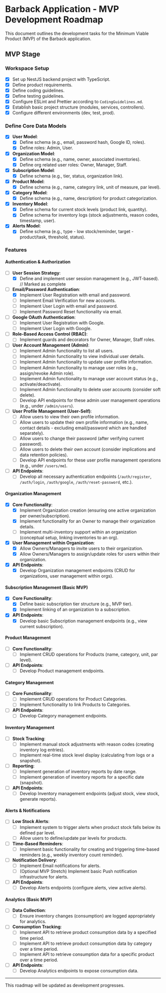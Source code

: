 # Barback Application - MVP Development Roadmap

This document outlines the development tasks for the Minimum Viable Product (MVP) of the Barback application.

## MVP Stage

### Workspace Setup
- [X] Set up NestJS backend project with TypeScript.
- [X] Define product requirements.
- [X] Define coding guidelines.
- [X] Define testing guidelines.
- [X] Configure ESLint and Prettier according to `CodingGuidelines.md`.
- [X] Establish basic project structure (modules, services, controllers).
- [X] Configure different environments (dev, test, prod).

### Define Core Data Models
- [X] **User Model**:
  - [X] Define schema (e.g., email, password hash, Google ID, roles).
  - [X] Define roles: Admin, User.
- [X] **Organization Model**:
  - [X] Define schema (e.g., name, owner, associated inventories).
  - [X] Define org related user roles: Owner, Manager, Staff.
- [X] **Subscription Model**:
  - [X] Define schema (e.g., tier, status, organization link).
- [X] **Product Model**:
  - [X] Define schema (e.g., name, category link, unit of measure, par level).
- [X] **Category Model**:
  - [X] Define schema (e.g., name, description) for product categorization.
- [X] **Inventory Model**:
  - [X] Define schema for current stock levels (product link, quantity).
  - [X] Define schema for inventory logs (stock adjustments, reason codes, timestamp, user).
- [X] **Alerts Model**:
  - [X] Define schema (e.g., type - low stock/reminder, target - product/task, threshold, status).

### Features

#### Authentication & Authorization
- [ ] **User Session Strategy**:
  - [X] Define and implement user session management (e.g., JWT-based). // Marked as complete
- [ ] **Email/Password Authentication**:
  - [X] Implement User Registration with email and password.
  - [ ] Implement Email Verification for new accounts.
  - [ ] Implement User Login with email and password.
  - [ ] Implement Password Reset functionality via email.
- [ ] **Google OAuth Authentication**:
  - [ ] Implement User Registration with Google.
  - [ ] Implement User Login with Google.
- [ ] **Role-Based Access Control (RBAC)**:
  - [ ] Implement guards and decorators for Owner, Manager, Staff roles.
- [ ] **User Account Management (Admin)**:
  - [ ] Implement Admin functionality to list all users.
  - [ ] Implement Admin functionality to view individual user details.
  - [ ] Implement Admin functionality to update user profile information.
  - [ ] Implement Admin functionality to manage user roles (e.g., assign/revoke Admin role).
  - [ ] Implement Admin functionality to manage user account status (e.g., activate/deactivate).
  - [ ] Implement Admin functionality to delete user accounts (consider soft delete).
  - [ ] Develop API endpoints for these admin user management operations (e.g., under `/admin/users`).
- [ ] **User Profile Management (User-Self)**:
  - [ ] Allow users to view their own profile information.
  - [ ] Allow users to update their own profile information (e.g., name, contact details - excluding email/password which are handled separately).
  - [ ] Allow users to change their password (after verifying current password).
  - [ ] Allow users to delete their own account (consider implications and data retention policies).
  - [ ] Develop API endpoints for these user profile management operations (e.g., under `/users/me`).
- [ ] **API Endpoints**:
  - [ ] Develop all necessary authentication endpoints (`/auth/register`, `/auth/login`, `/auth/google`, `/auth/reset-password`, etc.).

#### Organization Management
- [X] **Core Functionality**:
  - [X] Implement Organization creation (ensuring one active organization per owner/subscription).
  - [X] Implement functionality for an Owner to manage their organization details.
  - [ ] Implement multi-inventory support within an organization (conceptual setup, linking inventories to an org).
- [X] **User Management within Organization**:
  - [X] Allow Owners/Managers to invite users to their organization.
  - [X] Allow Owners/Managers to assign/update roles for users within their organization.
- [X] **API Endpoints**:
  - [X] Develop Organization management endpoints (CRUD for organizations, user management within orgs).

#### Subscription Management (Basic MVP)
- [X] **Core Functionality**:
  - [X] Define basic subscription tier structure (e.g., MVP tier).
  - [X] Implement linking of an organization to a subscription.
- [X] **API Endpoints**:
  - [X] Develop basic Subscription management endpoints (e.g., view current subscription).

#### Product Management
- [ ] **Core Functionality**:
  - [ ] Implement CRUD operations for Products (name, category, unit, par level).
- [ ] **API Endpoints**:
  - [ ] Develop Product management endpoints.

#### Category Management
- [ ] **Core Functionality**:
  - [ ] Implement CRUD operations for Product Categories.
  - [ ] Implement functionality to link Products to Categories.
- [ ] **API Endpoints**:
  - [ ] Develop Category management endpoints.

#### Inventory Management
- [ ] **Stock Tracking**:
  - [ ] Implement manual stock adjustments with reason codes (creating inventory log entries).
  - [ ] Implement real-time stock level display (calculating from logs or a snapshot).
- [ ] **Reporting**:
  - [ ] Implement generation of inventory reports by date range.
  - [ ] Implement generation of inventory reports for a specific date (snapshot).
- [ ] **API Endpoints**:
  - [ ] Develop Inventory management endpoints (adjust stock, view stock, generate reports).

#### Alerts & Notifications
- [ ] **Low Stock Alerts**:
  - [ ] Implement system to trigger alerts when product stock falls below its defined par level.
  - [ ] Allow users to define/update par levels for products.
- [ ] **Time-Based Reminders**:
  - [ ] Implement basic functionality for creating and triggering time-based reminders (e.g., weekly inventory count reminder).
- [ ] **Notification Delivery**:
  - [ ] Implement Email notifications for alerts.
  - [ ] (Optional MVP Stretch) Implement basic Push notification infrastructure for alerts.
- [ ] **API Endpoints**:
  - [ ] Develop Alerts endpoints (configure alerts, view active alerts).

#### Analytics (Basic MVP)
- [ ] **Data Collection**:
  - [ ] Ensure inventory changes (consumption) are logged appropriately for analytics.
- [ ] **Consumption Tracking**:
  - [ ] Implement API to retrieve product consumption data by a specified time period.
  - [ ] Implement API to retrieve product consumption data by category over a time period.
  - [ ] Implement API to retrieve consumption data for a specific product over a time period.
- [ ] **API Endpoints**:
  - [ ] Develop Analytics endpoints to expose consumption data.

---
This roadmap will be updated as development progresses.
